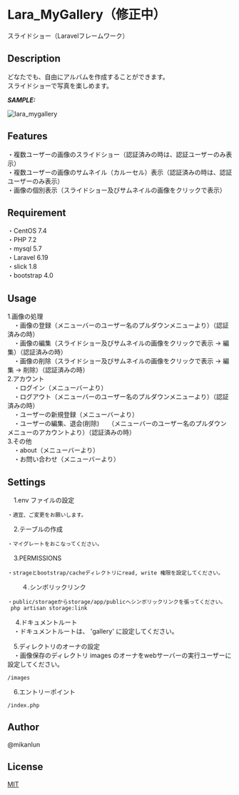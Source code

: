 # Lara_MyGallery（修正中）

スライドショー（Laravelフレームワーク）

## Description

どなたでも、自由にアルバムを作成することができます。  
スライドショーで写真を楽しめます。

***SAMPLE:***

![lara_mygallery](https://user-images.githubusercontent.com/36429862/99235645-74a2b800-2839-11eb-9f9e-52f13116bd65.png)
## Features

・複数ユーザーの画像のスライドショー（認証済みの時は、認証ユーザーのみ表示）  
・複数ユーザーの画像のサムネイル（カルーセル）表示（認証済みの時は、認証ユーザーのみ表示）  
・画像の個別表示（スライドショー及びサムネイルの画像をクリックで表示）  

## Requirement

・CentOS 7.4  
・PHP 7.2  
・mysql 5.7  
・Laravel 6.19  
・slick 1.8  
・bootstrap 4.0  

## Usage

1.画像の処理  
　・画像の登録（メニューバーのユーザー名のプルダウンメニューより）（認証済みの時）  
　・画像の編集（スライドショー及びサムネイルの画像をクリックで表示 -> 編集）（認証済みの時）  
　・画像の削除（スライドショー及びサムネイルの画像をクリックで表示 -> 編集 -> 削除）（認証済みの時）  
2.アカウント  
　・ログイン（メニューバーより）  
　・ログアウト（メニューバーのユーザー名のプルダウンメニューより）（認証済みの時）  
　・ユーザーの新規登録（メニューバーより）  
　・ユーザーの編集、退会(削除)  
   （メニューバーのユーザー名のプルダウンメニューのアカウントより）（認証済みの時）  
3.その他  
　・about（メニューバーより）  
　・お問い合わせ（メニューバーより）  

## Settings

　1.env ファイルの設定  
 
    ・適宜、ご変更をお願いします。  

　2.テーブルの作成  
 
    ・マイグレートをおこなってください。

　3.PERMISSIONS  
 
    ・strageとbootstrap/cacheディレクトリにread, write 権限を設定してください。
  　
　４.シンボリックリンク  
 
    ・public/storageからstorage/app/publicへシンボリックリンクを張ってください。
     php artisan storage:link
  　
  4.ドキュメントルート  
 　・ドキュメントルートは、 'gallery' に設定してください。 

　5.ディレクトリのオーナの設定  
 　・画像保存のディレクトリ images のオーナをwebサーバーの実行ユーザーに設定してください。  
    
    /images

　6.エントリーポイント  
 
    /index.php


## Author

@mikanlun

## License

[MIT](https://github.com/mikanlun/MyGallery/blob/master/LICENSE)
